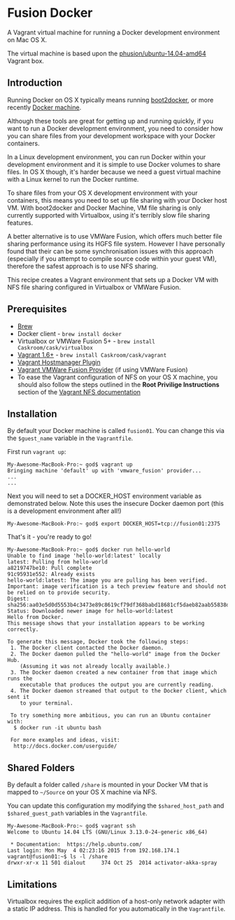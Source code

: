 # Fusion Docker

A Vagrant virtual machine for running a Docker development environment on Mac OS X.

The virtual machine is based upon the [phusion/ubuntu-14.04-amd64](https://vagrantcloud.com/phusion/boxes/ubuntu-14.04-amd64) Vagrant box.

## Introduction

Running Docker on OS X typically means running [boot2docker](http://boot2docker.io), or more recently [Docker machine](https://docs.docker.com/machine/).

Although these tools are great for getting up and running quickly, if you want to run a Docker development environment, you need to consider how you can share files from your development workspace with your Docker containers.

In a Linux development environment, you can run Docker within your development environment and it is simple to use Docker volumes to share files.  In OS X though, it's harder because we need a guest virtual machine with a Linux kernel to run the Docker runtime.  

To share files from your OS X development environment with your containers, this means you need to set up file sharing with your Docker host VM.  With boot2docker and Docker Machine, VM file sharing is only currently supported with Virtualbox, using it's terribly slow file sharing features.

A better alternative is to use VMWare Fusion, which offers much better file sharing performance using its HGFS file system.  However I have personally found that their can be some synchronisation issues with this approach (especially if you attempt to compile source code within your guest VM), therefore the safest approach is to use NFS sharing.

This recipe creates a Vagrant environment that sets up a Docker VM with NFS file sharing configured in Virtualbox or VMWare Fusion. 

## Prerequisites

* [Brew](http://brew.sh)
* Docker client - `brew install docker`
* Virtualbox or VMWare Fusion 5+ - `brew install Caskroom/cask/virtualbox`
* [Vagrant 1.6+](http://www.vagrantup.com/downloads.html) - `brew install Caskroom/cask/vagrant`
* [Vagrant Hostmanager Plugin](https://github.com/smdahlen/vagrant-hostmanager)
* [Vagrant VMWare Fusion Provider](http://www.vagrantup.com/vmware#buy-now) (if using VMWare Fusion)
* To ease the Vagrant configuration of NFS on your OS X machine, you should also follow the steps outlined in the **Root Privilige Instructions** section of the [Vagrant NFS documentation](http://docs.vagrantup.com/v2/synced-folders/nfs.html)
 
## Installation

By default your Docker machine is called `fusion01`.  You can change this via the `$guest_name` variable in the `Vagrantfile`.

First run `vagrant up`:

    My-Awesome-MacBook-Pro:~ god$ vagrant up
    Bringing machine 'default' up with 'vmware_fusion' provider...
    ...
    ...
    
Next you will need to set a DOCKER_HOST environment variable as demonstrated below.  Note this uses the insecure Docker daemon port (this is a development environment after all!)

    My-Awesome-MacBook-Pro:~ god$ export DOCKER_HOST=tcp://fusion01:2375

That's it - you're ready to go!
    
    My-Awesome-MacBook-Pro:~ god$ docker run hello-world
    Unable to find image 'hello-world:latest' locally
    latest: Pulling from hello-world
    a8219747be10: Pull complete
    91c95931e552: Already exists
    hello-world:latest: The image you are pulling has been verified. Important: image verification is a tech preview feature and should not be relied on to provide security.
    Digest: sha256:aa03e5d0d5553b4c3473e89c8619cf79df368babd18681cf5daeb82aab55838d
    Status: Downloaded newer image for hello-world:latest
    Hello from Docker.
    This message shows that your installation appears to be working correctly.
      
    To generate this message, Docker took the following steps:
     1. The Docker client contacted the Docker daemon.
     2. The Docker daemon pulled the "hello-world" image from the Docker Hub.
        (Assuming it was not already locally available.)
     3. The Docker daemon created a new container from that image which runs the
        executable that produces the output you are currently reading.
     4. The Docker daemon streamed that output to the Docker client, which sent it
        to your terminal.
      
     To try something more ambitious, you can run an Ubuntu container with:
      $ docker run -it ubuntu bash
      
     For more examples and ideas, visit:
      http://docs.docker.com/userguide/

## Shared Folders

By default a folder called `/share` is mounted in your Docker VM that is mapped to `~/Source` on your OS X machine via NFS.

You can update this configuration my modifying the `$shared_host_path` and `$shared_guest_path` variables in the `Vagrantfile`.

    My-Awesome-MacBook-Pro:~ god$ vagrant ssh
    Welcome to Ubuntu 14.04 LTS (GNU/Linux 3.13.0-24-generic x86_64)

     * Documentation:  https://help.ubuntu.com/
    Last login: Mon May  4 02:23:16 2015 from 192.168.174.1
    vagrant@fusion01:~$ ls -l /share
    drwxr-xr-x 11 501 dialout     374 Oct 25  2014 activator-akka-spray
    
## Limitations

Virtualbox requires the explicit addition of a host-only network adapter with a static IP address.  This is handled for you automatically in the `Vagrantfile`.